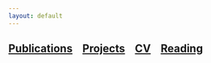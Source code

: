 ```yaml
---
layout: default
---
```



## [Publications](./publication.html) &nbsp;&nbsp; [Projects](./publications-page.html) &nbsp;&nbsp; <a href="laibamehnaz.github.io/LaibaMehnaz_Resume_2020.pdf" target="_blank">CV</a> &nbsp;&nbsp; [Reading](./publications-page.html)

